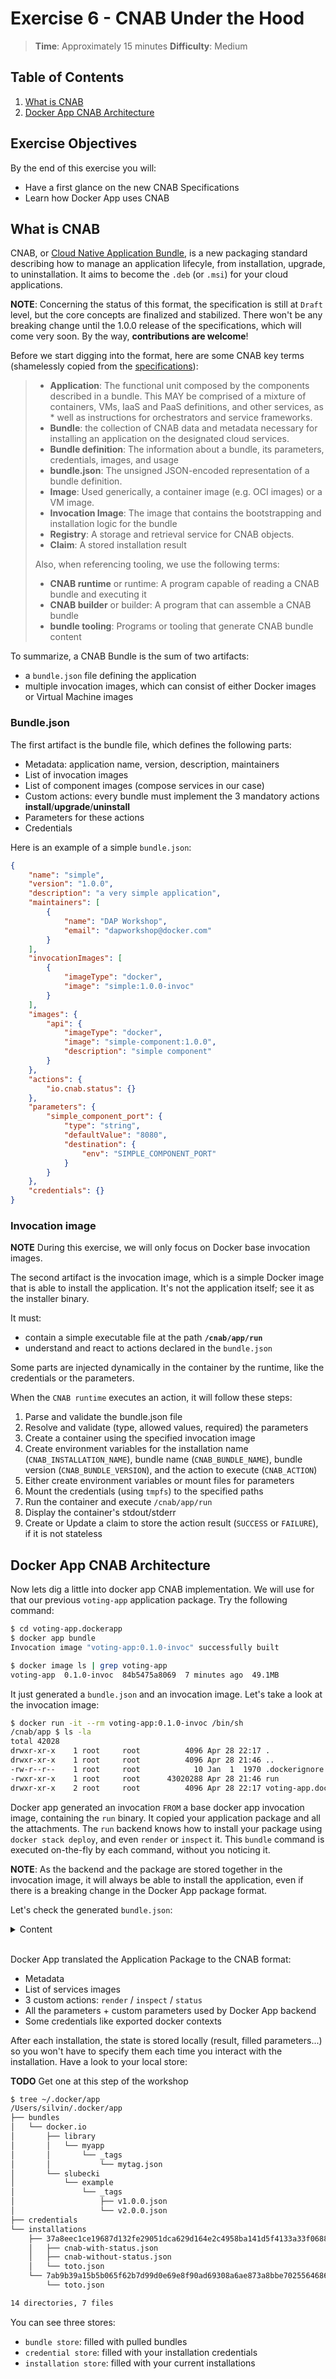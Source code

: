 # Exercise 6 - CNAB Under the Hood

> **Time**: Approximately 15 minutes
> **Difficulty**: Medium

## Table of Contents
1. [What is CNAB](#what-is-cnab)
1. [Docker App CNAB Architecture](#docker-app-cnab-architecture)

## Exercise Objectives

By the end of this exercise you will:

- Have a first glance on the new CNAB Specifications
- Learn how Docker App uses CNAB

## What is CNAB

CNAB, or [Cloud Native Application Bundle](https://cnab.io), is a new packaging standard describing how to manage an application lifecyle, from installation, upgrade, to uninstallation. It aims to become the `.deb` (or `.msi`) for your cloud applications.

**NOTE**: Concerning the status of this format, the specification is still at `Draft` level, but the core concepts are finalized and stabilized. There won't be any breaking change until the 1.0.0 release of the specifications, which will come very soon. By the way, **contributions are welcome**!

Before we start digging into the format, here are some CNAB key terms (shamelessly copied from the [specifications](https://github.com/deislabs/cnab-spec/blob/master/100-CNAB.md)):
> * **Application**: The functional unit composed by the components described in a bundle. This MAY be comprised of a mixture of containers, VMs, IaaS and PaaS definitions, and other services, as * well as instructions for orchestrators and service frameworks.
> * **Bundle**: the collection of CNAB data and metadata necessary for installing an application on the designated cloud services.
> * **Bundle definition**: The information about a bundle, its parameters, credentials, images, and usage
> * **bundle.json**: The unsigned JSON-encoded representation of a bundle definition.
> * **Image**: Used generically, a container image (e.g. OCI images) or a VM image.
> * **Invocation Image**: The image that contains the bootstrapping and installation logic for the bundle
> * **Registry**: A storage and retrieval service for CNAB objects.
> * **Claim**: A stored installation result
>
> Also, when referencing tooling, we use the following terms:
> * **CNAB runtime** or runtime: A program capable of reading a CNAB bundle and executing it
> * **CNAB builder** or builder: A program that can assemble a CNAB bundle
> * **bundle tooling**: Programs or tooling that generate CNAB bundle content

To summarize, a CNAB Bundle is the sum of two artifacts:
- a `bundle.json` file defining the application
- multiple invocation images, which can consist of either Docker images or Virtual Machine images

### Bundle.json

The first artifact is the bundle file, which defines the following parts:
- Metadata: application name, version, description, maintainers
- List of invocation images
- List of component images (compose services in our case)
- Custom actions: every bundle must implement the 3 mandatory actions **install**/**upgrade**/**uninstall**
- Parameters for these actions
- Credentials

Here is an example of a simple `bundle.json`:

```json
{
	"name": "simple",
	"version": "1.0.0",
	"description": "a very simple application",
	"maintainers": [
		{
			"name": "DAP Workshop",
			"email": "dapworkshop@docker.com"
		}
	],
	"invocationImages": [
		{
			"imageType": "docker",
			"image": "simple:1.0.0-invoc"
		}
	],
	"images": {
		"api": {
			"imageType": "docker",
			"image": "simple-component:1.0.0",
			"description": "simple component"
		}
	},
	"actions": {
		"io.cnab.status": {}
	},
	"parameters": {
		"simple_component_port": {
			"type": "string",
			"defaultValue": "8080",
			"destination": {
				"env": "SIMPLE_COMPONENT_PORT"
			}
		}
	},
	"credentials": {}
}
```

### Invocation image

**NOTE** During this exercise, we will only focus on Docker base invocation images.

The second artifact is the invocation image, which is a simple Docker image that is able to install the application. It's not the application itself; see it as the installer binary.

It must:
- contain a simple executable file at the path **`/cnab/app/run`**
- understand and react to actions declared in the `bundle.json`

Some parts are injected dynamically in the container by the runtime, like the credentials or the parameters.

When the `CNAB runtime` executes an action, it will follow these steps:
1. Parse and validate the bundle.json file
1. Resolve and validate (type, allowed values, required) the parameters
1. Create a container using the specified invocation image
1. Create environment variables for the installation name (`CNAB_INSTALLATION_NAME`), bundle name (`CNAB_BUNDLE_NAME`), bundle version (`CNAB_BUNDLE_VERSION`), and the action to execute (`CNAB_ACTION`)
1. Either create environment variables or mount files for parameters
1. Mount the credentials (using `tmpfs`) to the specified paths
1. Run the container and execute `/cnab/app/run`
1. Display the container's stdout/stderr
1. Create or Update a claim to store the action result (`SUCCESS` or `FAILURE`), if it is not stateless


## Docker App CNAB Architecture

Now lets dig a little into docker app CNAB implementation. We will use for that our previous `voting-app` application package. Try the following command:

```sh
$ cd voting-app.dockerapp
$ docker app bundle
Invocation image "voting-app:0.1.0-invoc" successfully built

$ docker image ls | grep voting-app
voting-app  0.1.0-invoc  84b5475a8069  7 minutes ago  49.1MB
```
It just generated a `bundle.json` and an invocation image.
Let's take a look at the invocation image:

```sh
$ docker run -it --rm voting-app:0.1.0-invoc /bin/sh
/cnab/app $ ls -la
total 42028
drwxr-xr-x    1 root     root          4096 Apr 28 22:17 .
drwxr-xr-x    1 root     root          4096 Apr 28 21:46 ..
-rw-r--r--    1 root     root            10 Jan  1  1970 .dockerignore
-rwxr-xr-x    1 root     root      43020288 Apr 28 21:46 run
drwxr-xr-x    2 root     root          4096 Apr 28 22:17 voting-app.dockerapp
```

Docker app generated an invocation `FROM` a base docker app invocation image, containing the `run` binary. It copied your application package and all the attachments. The `run` backend knows how to install your package using `docker stack deploy`, and even `render` or `inspect` it. This `bundle` command is executed on-the-fly by each command, without you noticing it.

**NOTE**: As the backend and the package are stored together in the invocation image, it will always be able to install the application, even if there is a breaking change in the Docker App package format.

Let's check the generated `bundle.json`:

<details>
    <summary>Content</summary>

**TODO** real json from voting-app
```json
{
	"name": "voting-app",
	"version": "0.1.0",
	"description": "Voting App",
	"maintainers": [
		{
			"name": "dapworkshop",
			"email": "dapworkshop@docker.com"
		}
	],
	"invocationImages": [
		{
			"imageType": "docker",
			"image": "voting-app:0.1.0-invoc"
		}
	],
	"images": {
		"db": {
			"imageType": "docker",
			"image": "postgres:9.4",
			"description": "postgres:9.4"
		},
		"redis": {
			"imageType": "docker",
			"image": "redis:alpine",
			"description": "redis:alpine"
		},
		"results": {
			"imageType": "docker",
			"image": "mikesir87/examplevotingapp_result",
			"description": "mikesir87/examplevotingapp_result"
		},
		"vote": {
			"imageType": "docker",
			"image": "mikesir87/examplevotingapp_vote",
			"description": "mikesir87/examplevotingapp_vote"
		},
		"worker": {
			"imageType": "docker",
			"image": "dockersamples/examplevotingapp_worker",
			"description": "dockersamples/examplevotingapp_worker"
		}
	},
	"actions": {
		"com.docker.app.inspect": {
			"stateless": true
		},
		"com.docker.app.render": {
			"stateless": true
		},
		"com.docker.app.status": {}
	},
	"parameters": {
		"com.docker.app.kubernetes-namespace": {
			"type": "string",
			"defaultValue": "",
			"metadata": {
				"description": "Namespace in which to deploy"
			},
			"destination": {
				"env": "DOCKER_KUBERNETES_NAMESPACE"
			},
			"apply-to": [
				"install",
				"upgrade",
				"uninstall",
				"com.docker.app.status"
			]
		},
		"com.docker.app.orchestrator": {
			"type": "string",
			"defaultValue": "",
			"allowedValues": [
				"",
				"swarm",
				"kubernetes"
			],
			"metadata": {
				"description": "Orchestrator on which to deploy"
			},
			"destination": {
				"env": "DOCKER_STACK_ORCHESTRATOR"
			},
			"apply-to": [
				"install",
				"upgrade",
				"uninstall",
				"com.docker.app.status"
			]
		},
		"com.docker.app.render-format": {
			"type": "string",
			"defaultValue": "yaml",
			"allowedValues": [
				"yaml",
				"json"
			],
			"metadata": {
				"description": "Output format for the render command"
			},
			"destination": {
				"env": "DOCKER_RENDER_FORMAT"
			},
			"apply-to": [
				"com.docker.app.render"
			]
		},
		"com.docker.app.share-registry-creds": {
			"type": "bool",
			"defaultValue": false,
			"metadata": {
				"description": "Share registry credentials with the invocation image"
			},
			"destination": {
				"env": "DOCKER_SHARE_REGISTRY_CREDS"
			}
		}
	},
	"credentials": {
		"com.docker.app.registry-creds": {
			"path": "/cnab/app/registry-creds.json"
		},
		"docker.context": {
			"path": "/cnab/app/context.dockercontext"
		}
	}
}
```
</details>
<br/>

Docker App translated the Application Package to the CNAB format:
- Metadata
- List of services images
- 3 custom actions: `render` / `inspect` / `status`
- All the parameters + custom parameters used by Docker App backend
- Some credentials like exported docker contexts

After each installation, the state is stored locally (result, filled parameters...) so you won't have to specify them each time you interact with the installation. Have a look to your local store:

**TODO** Get one at this step of the workshop
```sh
$ tree ~/.docker/app
/Users/silvin/.docker/app
├── bundles
│   └── docker.io
│       ├── library
│       │   └── myapp
│       │       └── _tags
│       │           └── mytag.json
│       └── slubecki
│           └── example
│               └── _tags
│                   ├── v1.0.0.json
│                   └── v2.0.0.json
├── credentials
└── installations
    ├── 37a8eec1ce19687d132fe29051dca629d164e2c4958ba141d5f4133a33f0688f
    │   ├── cnab-with-status.json
    │   ├── cnab-without-status.json
    │   └── toto.json
    └── 7ab9b39a15b5b065f62b7d99d0e69e8f90ad69308a6ae873a8bbe70255646867
        └── toto.json

14 directories, 7 files
``` 

You can see three stores:
- `bundle store`: filled with pulled bundles
- `credential store`: filled with your installation credentials
- `installation store`: filled with your current installations
